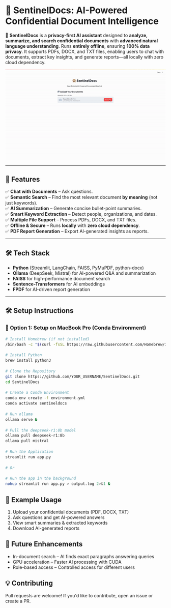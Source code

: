 # 🙈 SentinelDocs: AI-Powered Confidential Document Intelligence  
🔐 **SentinelDocs** is a **privacy-first AI assistant** designed to **analyze, summarize, and search confidential documents** with **advanced natural language understanding**. Runs **entirely offline**, ensuring **100% data privacy**. It supports PDFs, DOCX, and TXT files, enabling users to chat with documents, extract key insights, and generate reports—all locally with zero cloud dependency.

![SentinelDocs Demo](./assets/SentinelDocs-demo.gif)

---

## 🚀 Features  
✅ **Chat with Documents** – Ask questions.  
✅ **Semantic Search** – Find the most relevant document **by meaning** (not just keywords).  
✅ **AI Summarization** – Generate concise bullet-point summaries.  
✅ **Smart Keyword Extraction** – Detect people, organizations, and dates.  
✅ **Multiple File Support** – Process PDFs, DOCX, and TXT files.  
✅ **Offline & Secure** – Runs **locally** with **zero cloud dependency**.  
✅ **PDF Report Generation** – Export AI-generated insights as reports.  

---

## 🛠️ Tech Stack  
- **Python** (Streamlit, LangChain, FAISS, PyMuPDF, python-docx)  
- **Ollama** (DeepSeek, Mistral) for AI-powered Q&A and summarization  
- **FAISS** for high-performance document search  
- **Sentence-Transformers** for AI embeddings  
- **FPDF** for AI-driven report generation  

---

## **🛠 Setup Instructions**

### **🔹 Option 1: Setup on MacBook Pro (Conda Environment)**

```bash
# Install Homebrew (if not installed)
/bin/bash -c "$(curl -fsSL https://raw.githubusercontent.com/Homebrew/install/HEAD/install.sh)"

# Install Python
brew install python3

# Clone the Repository
git clone https://github.com/YOUR_USERNAME/SentinelDocs.git
cd SentinelDocs

# Create a Conda Environment
conda env create -f environment.yml
conda activate sentineldocs

# Run ollama
ollama serve &

# Pull the deepseek-r1:8b model
ollama pull deepseek-r1:8b
ollama pull mistral

# Run the Application
streamlit run app.py

# Or

# Run the app in the background
nohup streamlit run app.py > output.log 2>&1 &
```
## 📝 Example Usage  
1. Upload your confidential documents (PDF, DOCX, TXT)
2. Ask questions and get AI-powered answers
3. View smart summaries & extracted keywords
4. Download AI-generated reports

## 📌 Future Enhancements  
- In-document search – AI finds exact paragraphs answering queries
- GPU acceleration – Faster AI processing with CUDA
- Role-based access – Controlled access for different users

## 💡 Contributing  
Pull requests are welcome! If you'd like to contribute, open an issue or create a PR.

